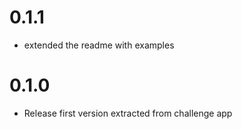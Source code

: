 # 0.1.1

* extended the readme with examples

# 0.1.0

* Release first version extracted from challenge app
